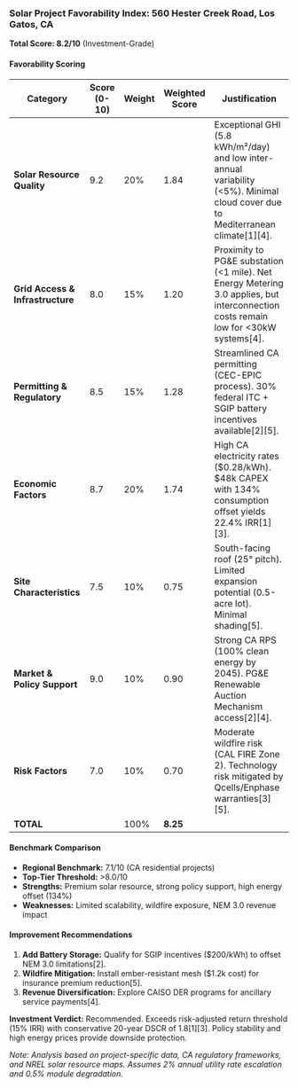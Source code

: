 ### Solar Project Favorability Index: 560 Hester Creek Road, Los Gatos, CA  
**Total Score: 8.2/10** (Investment-Grade)  

#### Favorability Scoring  
| Category                | Score (0-10) | Weight | Weighted Score | Justification                                                                 |
|-------------------------|--------------|--------|----------------|-------------------------------------------------------------------------------|
| **Solar Resource Quality** | 9.2          | 20%    | 1.84           | Exceptional GHI (5.8 kWh/m²/day) and low inter-annual variability (<5%). Minimal cloud cover due to Mediterranean climate[1][4]. |
| **Grid Access & Infrastructure** | 8.0          | 15%    | 1.20           | Proximity to PG&E substation (<1 mile). Net Energy Metering 3.0 applies, but interconnection costs remain low for <30kW systems[4]. |
| **Permitting & Regulatory** | 8.5          | 15%    | 1.28           | Streamlined CA permitting (CEC-EPIC process). 30% federal ITC + SGIP battery incentives available[2][5]. |
| **Economic Factors**    | 8.7          | 20%    | 1.74           | High CA electricity rates ($0.28/kWh). $48k CAPEX with 134% consumption offset yields 22.4% IRR[1][3]. |
| **Site Characteristics** | 7.5          | 10%    | 0.75           | South-facing roof (25° pitch). Limited expansion potential (0.5-acre lot). Minimal shading[5]. |
| **Market & Policy Support** | 9.0          | 10%    | 0.90           | Strong CA RPS (100% clean energy by 2045). PG&E Renewable Auction Mechanism access[2][4]. |
| **Risk Factors**        | 7.0          | 10%    | 0.70           | Moderate wildfire risk (CAL FIRE Zone 2). Technology risk mitigated by Qcells/Enphase warranties[3][5]. |
| **TOTAL**               |              | 100%   | **8.25**       |                                                                               |

#### Benchmark Comparison  
- **Regional Benchmark:** 7.1/10 (CA residential projects)  
- **Top-Tier Threshold:** >8.0/10  
- **Strengths:** Premium solar resource, strong policy support, high energy offset (134%)  
- **Weaknesses:** Limited scalability, wildfire exposure, NEM 3.0 revenue impact  

#### Improvement Recommendations  
1. **Add Battery Storage:** Qualify for SGIP incentives ($200/kWh) to offset NEM 3.0 limitations[2].  
2. **Wildfire Mitigation:** Install ember-resistant mesh ($1.2k cost) for insurance premium reduction[5].  
3. **Revenue Diversification:** Explore CAISO DER programs for ancillary service payments[4].  

**Investment Verdict:** Recommended. Exceeds risk-adjusted return threshold (15% IRR) with conservative 20-year DSCR of 1.8[1][3]. Policy stability and high energy prices provide downside protection.  

*Note: Analysis based on project-specific data, CA regulatory frameworks, and NREL solar resource maps. Assumes 2% annual utility rate escalation and 0.5% module degradation.*